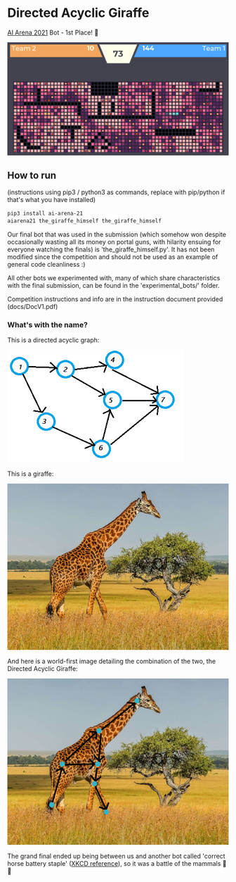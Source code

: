 # Directed Acyclic Giraffe

[AI Arena 2021](http://monashicpc.com/aiarena) Bot - 1st Place! 🥇

![Gameplay screenshot](images/gameplay_screenshot.png)

## How to run

(instructions using pip3 / python3 as commands, replace with pip/python if that's what you have installed)

```bash
pip3 install ai-arena-21
aiarena21 the_giraffe_himself the_giraffe_himself
```

Our final bot that was used in the submission (which somehow won despite occasionally wasting all its money on portal guns, with hilarity ensuing for everyone watching the finals) is 'the_giraffe_himself.py'. It has not been modified since the competition and should not be used as an example of general code cleanliness :)

All other bots we experimented with, many of which share characteristics with the final submission, can be found in the 'experimental_bots/' folder.

Competition instructions and info are in the instruction document provided (docs/DocV1.pdf)

### What's with the name?

This is a directed acyclic graph:

![Directed Acylic Graph](images/directed-acyclic-graph.png)

This is a giraffe:

![Just a normal giraffe](images/giraffe.jpeg)

And here is a world-first image detailing the combination of the two, the Directed Acyclic Giraffe:

![Directed Acyclic Giraffe](images/directed_acyclic_giraffe.jpg)

The grand final ended up being between us and another bot called 'correct horse battery staple' ([XKCD reference](https://xkcd.com/936/)), so it was a battle of the mammals 🐴 🦒
